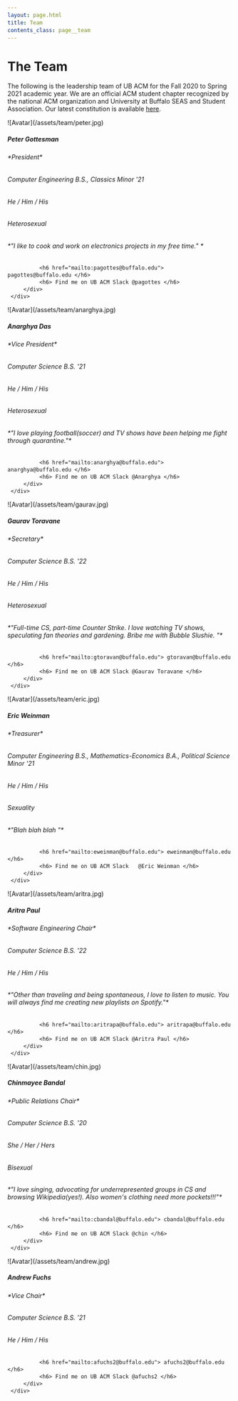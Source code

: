 ```yaml
---
layout: page.html
title: Team
contents_class: page__team
---
```


# The Team

The following is the leadership team of UB ACM for the Fall 2020 to Spring 2021
academic year. We are an official ACM student chapter recognized by the national
ACM organization and University at Buffalo SEAS and Student Association. Our
latest constitution is available [here](/constitution).



  <div class="flip-card">
     <div class="flip-card-inner">
         <div class="flip-card-front">
              ![Avatar](/assets/team/peter.jpg)
              <div class="description">
                  <h5> Peter Gottesman </h5>
                  <h6> *President* </h6>
              </div>
         </div>
         <div class="flip-card-back">
              <h6> Computer Engineering B.S., Classics Minor '21  </h6>
              <h6> He / Him / His </h6>
              <h6> Heterosexual </h6>
              <h6> *"I like to cook and work on electronics projects in my free time." * </h6>

              <h6 href="mailto:pagottes@buffalo.edu">  pagottes@buffalo.edu </h6>
              <h6> Find me on UB ACM Slack @pagottes </h6>
         </div>
     </div>
  </div>


  <div class="flip-card">
     <div class="flip-card-inner">
         <div class="flip-card-front">
              ![Avatar](/assets/team/anarghya.jpg)
              <div class="description">
                  <h5> Anarghya Das </h5>
                  <h6> *Vice President* </h6>
              </div>
         </div>
         <div class="flip-card-back">
              <h6> Computer Science B.S. '21 </h6>
              <h6> He / Him / His </h6>
              <h6> Heterosexual </h6>
              <h6> *"I love playing football(soccer) and TV shows have been helping me fight through quarantine."* </h6>

              <h6 href="mailto:anarghya@buffalo.edu">  anarghya@buffalo.edu </h6>
              <h6> Find me on UB ACM Slack @Anarghya </h6>
         </div>
     </div>
  </div>

  <div class="flip-card">
     <div class="flip-card-inner">
         <div class="flip-card-front">
              ![Avatar](/assets/team/gaurav.jpg)
              <div class="description">
                  <h5> Gaurav Toravane </h5>
                  <h6> *Secretary* </h6>
              </div>
         </div>
         <div class="flip-card-back">
              <h6> Computer Science B.S. '22 </h6>
              <h6> He / Him / His </h6>
              <h6> Heterosexual </h6>
              <h6> *"Full-time CS, part-time Counter Strike. I love watching TV shows, speculating fan theories and gardening. Bribe me with Bubble Slushie. "* </h6>

              <h6 href="mailto:gtoravan@buffalo.edu"> gtoravan@buffalo.edu </h6>
              <h6> Find me on UB ACM Slack @Gaurav Toravane </h6>
         </div>
     </div>
  </div>

  <div class="flip-card">
     <div class="flip-card-inner">
         <div class="flip-card-front">
              ![Avatar](/assets/team/eric.jpg)
              <div class="description">
                  <h5> Eric Weinman </h5>
                  <h6> *Treasurer* </h6>
              </div>
         </div>
         <div class="flip-card-back">
              <h6> Computer Engineering B.S., Mathematics-Economics B.A., Political Science Minor '21 </h6>
              <h6> He / Him / His </h6>
              <h6> Sexuality </h6>
              <h6> *"Blah blah blah "* </h6>

              <h6 href="mailto:eweinman@buffalo.edu"> eweinman@buffalo.edu </h6>
              <h6> Find me on UB ACM Slack   @Eric Weinman </h6>
         </div>
     </div>
  </div>

  <div class="flip-card">
     <div class="flip-card-inner">
         <div class="flip-card-front">
              ![Avatar](/assets/team/aritra.jpg)
              <div class="description">
                  <h5> Aritra Paul </h5>
                  <h6> *Software Engineering Chair* </h6>
              </div>
         </div>
         <div class="flip-card-back">
              <h6> Computer Science B.S. '22 </h6>
              <h6> He / Him / His </h6>
              <h6> *"Other than traveling and being spontaneous, I love to listen to music. You will always find me creating new playlists on Spotify."* </h6>

              <h6 href="mailto:aritrapa@buffalo.edu"> aritrapa@buffalo.edu </h6>
              <h6> Find me on UB ACM Slack @Aritra Paul </h6>
         </div>
     </div>
  </div>

  <div class="flip-card">
     <div class="flip-card-inner">
         <div class="flip-card-front">
              ![Avatar](/assets/team/chin.jpg)
              <div class="description">
                  <h5> Chinmayee Bandal </h5>
                  <h6> *Public Relations Chair* </h6>
              </div>
         </div>
         <div class="flip-card-back">
              <h6> Computer Science B.S. '20 </h6>
              <h6> She / Her / Hers </h6>
              <h6> Bisexual </h6>
              <h6> *"I love singing, advocating for underrepresented groups in CS and browsing Wikipedia(yes!). Also women's clothing need more pockets!!!"* </h6>

              <h6 href="mailto:cbandal@buffalo.edu"> cbandal@buffalo.edu </h6>
              <h6> Find me on UB ACM Slack @chin </h6>
         </div>
     </div>
  </div>

  <div class="flip-card">
     <div class="flip-card-inner">
         <div class="flip-card-front">
              ![Avatar](/assets/team/andrew.jpg)
              <div class="description">
                  <h5> Andrew Fuchs </h5>
                  <h6> *Vice Chair* </h6>
              </div>
         </div>
         <div class="flip-card-back">
              <h6> Computer Science B.S. '21 </h6>
              <h6> He / Him / His </h6>

              <h6 href="mailto:afuchs2@buffalo.edu"> afuchs2@buffalo.edu </h6>
              <h6> Find me on UB ACM Slack @afuchs2 </h6>
         </div>
     </div>
  </div>
